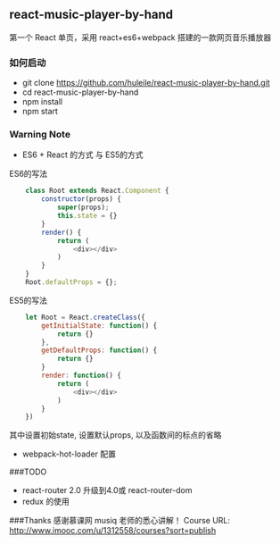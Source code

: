 ## react-music-player-by-hand
第一个 React 单页，采用 react+es6+webpack 搭建的一款网页音乐播放器

### 如何启动
* git clone https://github.com/huleile/react-music-player-by-hand.git
* cd react-music-player-by-hand
* npm install 
* npm start

### Warning Note
* ES6 + React 的方式 与 ES5的方式

ES6的写法
```js
    class Root extends React.Component {
        constructor(props) {
            super(props);
            this.state = {}
        }
        render() {
            return (
                <div></div>
            )
        }
    }
    Root.defaultProps = {};
```
ES5的写法
```js
    let Root = React.createClass({
        getInitialState: function() {
            return {}
        },
        getDefaultProps: function() {
            return {}
        }
        render: function() {
            return (
                <div></div>
            )
        }
    })
```
其中设置初始state, 设置默认props, 以及函数间的标点的省略

* webpack-hot-loader 配置

###TODO
* react-router 2.0 升级到4.0或 react-router-dom
* redux 的使用


###Thanks
感谢慕课网 musiq 老师的悉心讲解！
Course URL: http://www.imooc.com/u/1312558/courses?sort=publish